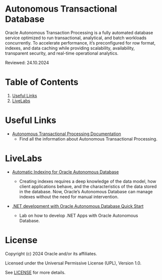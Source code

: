 # Autonomous Transactional Database
 
Oracle Autonomous Transaction Processing is a fully automated database service optimized to run transactional, analytical, and batch workloads concurrently. To accelerate performance, it’s preconfigured for row format, indexes, and data caching while providing scalability, availability, transparent security, and real-time operational analytics.

Reviewed: 24.10.2024
 
# Table of Contents
 
1. [Useful Links](#useful-links)
2. [LiveLabs](#livelabs)
 
# Useful Links
 
- [Autonomous Transactional Processing Documentation](https://docs.oracle.com/en/cloud/paas/autonomous-database/serverless/adbsb/appendix-autonomous-database-atp-and-ajd-workloads.html)
    - Find all the information about Autonomous Transactional Processing.

# LiveLabs
 
- [Automatic Indexing for Oracle Autonomous Database](https://apexapps.oracle.com/pls/apex/f?p=133:180:109524315536663::::wid:3328)
    - Creating indexes requires a deep knowledge of the data model, how client applications behave, and the characteristics of the data stored in the database. Now, Oracle’s Autonomous Database can manage indexes without the need for manual intervention.

 - [.NET development with Oracle Autonomous Database Quick Start](https://apexapps.oracle.com/pls/apex/r/dbpm/livelabs/view-workshop?wid=3359&clear=RR,180&session=111609839150181)
    - Lab on how to develop .NET Apps with Oracle Autonomous Database.

    
 
# License
 
Copyright (c) 2024 Oracle and/or its affiliates.
 
Licensed under the Universal Permissive License (UPL), Version 1.0.
 
See [LICENSE](https://github.com/oracle-devrel/technology-engineering/blob/main/LICENSE) for more details.
